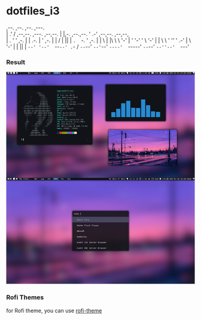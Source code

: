 # dotfiles_i3


                                                                                 
,--. ,--.                           ,--.               ,---.                     
|  .'   /  ,--,--.  ,---.   ,--,--. |  |,-.  ,--.,--. '   .-'   ,--,--. ,--,--,  
|  .   '  ' ,-.  | | .-. | ' ,-.  | |     /  |  ||  | `.  `-.  ' ,-.  | |      \ 
|  |\   \ \ '-'  | ' '-' ' \ '-'  | |  \  \  '  ''  ' .-'    | \ '-'  | |  ||  | 
`--' '--'  `--`--' .`-  /   `--`--' `--'`--'  `----'  `-----'   `--`--' `--''--' 
                   `---'                                                         


<h3>Result</h3>
<img src="https://raw.githubusercontent.com/KagakuSan/dotfiles_i3/master/desktop.jpg" alt="desktop">

<h3>Rofi Themes</h3>
for Rofi theme, you can use <a href="https://github.com/davatorium/rofi-themes">rofi-theme</a>
